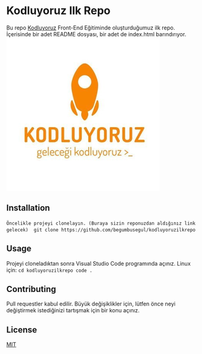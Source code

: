 # Kodluyoruz Ilk Repo 
Bu repo [Kodluyoruz](https://www.kodluyoruz.org/) Front-End Eğitiminde oluşturduğumuz ilk repo. İçerisinde bir adet README dosyası, bir adet de index.html barındırıyor.
![](https://raw.githubusercontent.com/Kodluyoruz/taskforce/git/git/markdown-nedir-nasil-kullaniriz-/figures/kodluyoruz_logo.jpg)
## Installation
`Öncelikle projeyi clonelayın. (Buraya sizin reponuzdan aldığınız link gelecek) 
git clone https://github.com/begumbusegul/kodluyoruzilkrepo`  
## Usage
Projeyi cloneladıktan sonra Visual Studio Code programında açınız.
Linux için:
`cd kodluyoruzilkrepo
code .`
## Contributing
Pull requestler kabul edilir. Büyük değişiklikler için, lütfen önce neyi değiştirmek istediğinizi tartışmak için bir konu açınız. 
## License
[MIT](https://choosealicense.com/licenses/mit/) 
